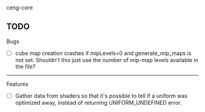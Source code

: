 ceng-core

TODO
------------------------------------------

Bugs

- [ ] cube map creation crashes if mipLevels=0 and generate_mip_maps is not set.
      Shouldn't this just use the number of mip-map levels available in the file?

------------------------------------------
Features

- [ ] Gather data from shaders so that it's possible to tell if a uniform was optimized
      away, instead of returning UNIFORM_UNDEFINED error.